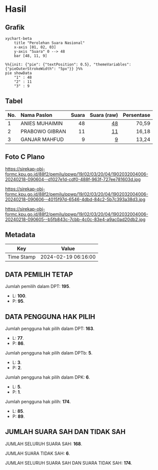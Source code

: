 # Hasil

## Grafik

```mermaid
xychart-beta
    title "Perolehan Suara Nasional"
    x-axis [01, 02, 03]
    y-axis "Suara" 0 --> 48
    bar [48, 11, 9]
```

```mermaid
%%{init: {"pie": {"textPosition": 0.5}, "themeVariables": {"pieOuterStrokeWidth": "5px"}} }%%
pie showData
    "1" : 48
    "2" : 11
    "3" : 9
```

## Tabel

| No. | Nama Paslon    | Suara | Suara (raw) | Persentase |
|:--- |:-------------- | -----:| -----------:| ----------:|
| 1   | ANIES MUHAIMIN | 48    | [48][p-1]   | 70,59      |
| 2   | PRABOWO GIBRAN | 11    | [11][p-2]   | 16,18      |
| 3   | GANJAR MAHFUD  | 9     | [9][p-3]    | 13,24      |


[p-1]: https://github.com/gigit-pemilu/pemilu-2024/blob/main/pilpres/hitung-suara/sub/19-kepulauan-bangka-belitung/sub/02-belitung/sub/03-selat-nasik/sub/2004-pulau-gersik/sub/006-tps/sub/paslon-1.txt
[p-2]: https://github.com/gigit-pemilu/pemilu-2024/blob/main/pilpres/hitung-suara/sub/19-kepulauan-bangka-belitung/sub/02-belitung/sub/03-selat-nasik/sub/2004-pulau-gersik/sub/006-tps/sub/paslon-2.txt
[p-3]: https://github.com/gigit-pemilu/pemilu-2024/blob/main/pilpres/hitung-suara/sub/19-kepulauan-bangka-belitung/sub/02-belitung/sub/03-selat-nasik/sub/2004-pulau-gersik/sub/006-tps/sub/paslon-3.txt

## Foto C Plano

https://sirekap-obj-formc.kpu.go.id/88f2/pemilu/ppwp/19/02/03/20/04/1902032004006-20240218-090604--d1027e1d-cdf0-488f-963f-727ee781603d.jpg

https://sirekap-obj-formc.kpu.go.id/88f2/pemilu/ppwp/19/02/03/20/04/1902032004006-20240218-090606--4015f97d-6546-4dbd-84c2-5b7c393a38d3.jpg

https://sirekap-obj-formc.kpu.go.id/88f2/pemilu/ppwp/19/02/03/20/04/1902032004006-20240218-090605--b5fb843c-7cbb-4c0c-83e4-a9ac0ad20db2.jpg


## Metadata

| Key        | Value               |
| ---------- | ------------------- |
| Time Stamp | 2024-02-19 06:16:00 |


## DATA PEMILIH TETAP

Jumlah pemilih dalam DPT: **195**.
 * L: **100**.
 * P: **95**.

## DATA PENGGUNA HAK PILIH

Jumlah pengguna hak pilih dalam DPT: **163**.
 * L: **77**.
 * P: **86**.

Jumlah pengguna hak pilih dalam DPTb: **5**.
 * L: **3**.
 * P: **2**.

Jumlah pengguna hak pilih dalam DPK: **6**.
 * L: **5**.
 * P: **1**.

Jumlah pengguna hak pilih: **174**.
 * L: **85**.
 * P: **89**.

## JUMLAH SUARA SAH DAN TIDAK SAH

JUMLAH SELURUH SUARA SAH: **168**.

JUMLAH SUARA TIDAK SAH: **6**.

JUMLAH SELURUH SUARA SAH DAN SUARA TIDAK SAH: **174**.



